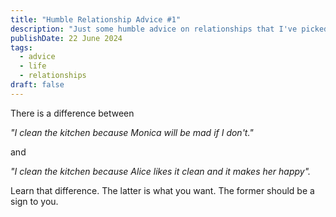 ```yaml
---
title: "Humble Relationship Advice #1"
description: "Just some humble advice on relationships that I've picked up over the years."
publishDate: 22 June 2024
tags:
  - advice
  - life
  - relationships
draft: false
---
```


There is a difference between

*"I clean the kitchen because Monica will be mad if I don't."*

and

*"I clean the kitchen because Alice likes it clean and it makes her happy".*

Learn that difference.  The latter is what you want.  The former should be a sign to you.